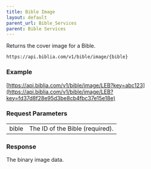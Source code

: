 ```yaml
---
title: Bible Image
layout: default
parent_url: Bible_Services
parent: Bible Services
---
```

Returns the cover image for a Bible.

    https://api.biblia.com/v1/bible/image/{bible}

### Example

[https://api.biblia.com/v1/bible/image/LEB?key=abc123](https://api.biblia.com/v1/bible/image/LEB?key=fd37d8f28e95d3be8cb4fbc37e15e18e)

### Request Parameters

<table>
<tr><td>bible</td><td>The ID of the Bible (required).</td></tr>
</table>

### Response

The binary image data.

